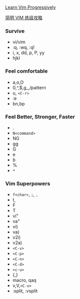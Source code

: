 [Learn Vim Progressively](http://yannesposito.com/Scratch/en/blog/Learn-Vim-Progressively/)

[简明 VIM 练级攻略](http://coolshell.cn/articles/5426.html)

### Survive

- vi/vim
- :q, :wq, :q!
- i, x, dd, p, P, yy
- hjkl

### Feel comfortable

- a,o,O
- 0,^,$,g_,/pattern
- u, `<C-r>`
- :e
- bn,bp

### Feel Better, Stronger, Faster

- .
- `N<command>`
- NG
- gg
- G
- e
- b
- %
- `*`

### Vim Superpowers

- `f<char>`, `;`, `,`
- t,
- F
- T
- vi"
- va"
- vi)
- va)
- v2i)
- v2a)
- `<C-v>`
- `<C-p>`
- `<C-n>`
- `<C-d>`
- `<c-u>`
- {,}
- macro, qaq
- v,V,`<C-v>`
- :split, :vsplit


